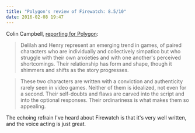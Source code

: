 ```yaml
---
title: "Polygon's review of Firewatch: 8.5/10"
date: 2016-02-08 19:47
---
```

Colin Campbell, [reporting for Polygon][polygon]: 

> Delilah and Henry represent an emerging trend in games, of paired characters who are individually and collectively simpatico but who struggle with their own anxieties and with one another's perceived shortcomings. Their relationship has form and shape, though it shimmers and shifts as the story progresses.

> These two characters are written with a conviction and authenticity rarely seen in video games. Neither of them is idealized, not even for a second. Their self-doubts and flaws are carved into the script and into the optional responses. Their ordinariness is what makes them so appealing.

The echoing refrain I've heard about Firewatch is that it's very well written, and the voice acting is just great. 

[polygon]: http://www.polygon.com/2016/2/8/10900796/firewatch-review-pc-ps4-playstation-4-campo-santo